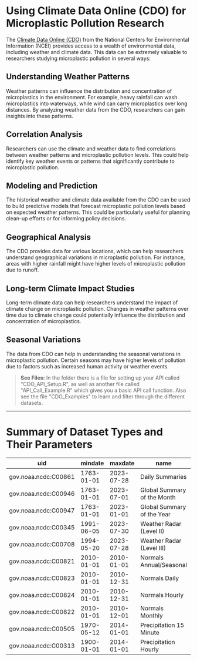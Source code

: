 # Using Climate Data Online (CDO) for Microplastic Pollution Research

The [Climate Data Online (CDO)](https://www.ncdc.noaa.gov/cdo-web/webservices/v2) from the National Centers for Environmental Information (NCEI) provides access to a wealth of environmental data, including weather and climate data. This data can be extremely valuable to researchers studying microplastic pollution in several ways:

## Understanding Weather Patterns

Weather patterns can influence the distribution and concentration of microplastics in the environment. For example, heavy rainfall can wash microplastics into waterways, while wind can carry microplastics over long distances. By analyzing weather data from the CDO, researchers can gain insights into these patterns.

## Correlation Analysis

Researchers can use the climate and weather data to find correlations between weather patterns and microplastic pollution levels. This could help identify key weather events or patterns that significantly contribute to microplastic pollution.

## Modeling and Prediction

The historical weather and climate data available from the CDO can be used to build predictive models that forecast microplastic pollution levels based on expected weather patterns. This could be particularly useful for planning clean-up efforts or for informing policy decisions.

## Geographical Analysis

The CDO provides data for various locations, which can help researchers understand geographical variations in microplastic pollution. For instance, areas with higher rainfall might have higher levels of microplastic pollution due to runoff.

## Long-term Climate Impact Studies

Long-term climate data can help researchers understand the impact of climate change on microplastic pollution. Changes in weather patterns over time due to climate change could potentially influence the distribution and concentration of microplastics.

## Seasonal Variations

The data from CDO can help in understanding the seasonal variations in microplastic pollution. Certain seasons may have higher levels of pollution due to factors such as increased human activity or weather events.

> **See Files:** In the folder there is a file for setting up your API called "CDO_API_Setup.R", as well as another file called "API_Call_Example.R" which gives you a basic API call function. Also see the file "CDO_Examples" to learn and filter through the different datasets.


---

# Summary of Dataset Types and Their Parameters

| uid                  | mindate     | maxdate     | name                        | datacoverage | id        |
|----------------------|-------------|-------------|-----------------------------|--------------|-----------|
| gov.noaa.ncdc:C00861 | 1763-01-01  | 2023-07-28  | Daily Summaries             | 1.00         | GHCND     |
| gov.noaa.ncdc:C00946 | 1763-01-01  | 2023-07-01  | Global Summary of the Month | 1.00         | GSOM      |
| gov.noaa.ncdc:C00947 | 1763-01-01  | 2023-01-01  | Global Summary of the Year  | 1.00         | GSOY      |
| gov.noaa.ncdc:C00345 | 1991-06-05  | 2023-07-30  | Weather Radar (Level II)    | 0.95         | NEXRAD2   |
| gov.noaa.ncdc:C00708 | 1994-05-20  | 2023-07-28  | Weather Radar (Level III)   | 0.95         | NEXRAD3   |
| gov.noaa.ncdc:C00821 | 2010-01-01  | 2010-01-01  | Normals Annual/Seasonal     | 1.00         | NORMAL_ANN|
| gov.noaa.ncdc:C00823 | 2010-01-01  | 2010-12-31  | Normals Daily               | 1.00         | NORMAL_DLY|
| gov.noaa.ncdc:C00824 | 2010-01-01  | 2010-12-31  | Normals Hourly              | 1.00         | NORMAL_HLY|
| gov.noaa.ncdc:C00822 | 2010-01-01  | 2010-12-01  | Normals Monthly             | 1.00         | NORMAL_MLY|
| gov.noaa.ncdc:C00505 | 1970-05-12  | 2014-01-01  | Precipitation 15 Minute     | 0.25         | PRECIP_15 |
| gov.noaa.ncdc:C00313 | 1900-01-01  | 2014-01-01  | Precipitation Hourly        | 1.00         | PRECIP_HLY|
